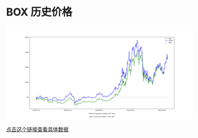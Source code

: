 # BOX 历史价格

![](https://raw.githubusercontent.com/xiaolai/regular-investing-in-box/master/data/box-historical-price-change.png)

[点击这个链接查看具体数据](https://github.com/xiaolai/regular-investing-in-box/tree/master/data)